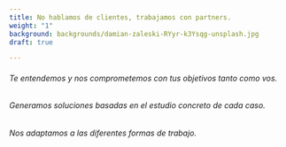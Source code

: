 ```yaml
---
title: No hablamos de clientes, trabajamos con partners.
weight: "1"
background: backgrounds/damian-zaleski-RYyr-k3Ysqg-unsplash.jpg
draft: true

---
```

> 

###### Te entendemos y nos comprometemos con tus objetivos tanto como vos.

> 

###### Generamos soluciones basadas en el estudio concreto de cada caso.

> 

###### Nos adaptamos a las diferentes formas de trabajo.